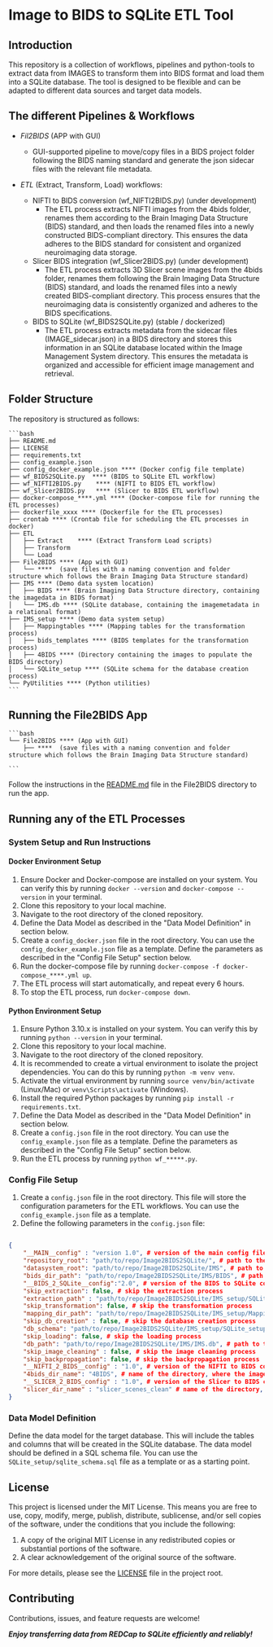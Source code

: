 # Image to BIDS to SQLite ETL Tool

## Introduction

This repository is a collection of workflows, pipelines and python-tools to extract data from IMAGES to transform them into BIDS format and load them into a SQLite database. The tool is designed to be flexible and can be adapted to different data sources and target data models.

## The different Pipelines & Workflows

- *Fil2BIDS* (APP with GUI)
  - GUI-supported pipeline to move/copy files in a BIDS project folder following the BIDS naming standard and generate the json sidecar files with the relevant file metadata. 
   
- *ETL* (Extract, Transform, Load) workflows:
  - NIFTI to BIDS conversion (wf_NIFTI2BIDS.py) (under development)
    -  The ETL process extracts NIFTI images from the 4bids folder, renames them according to the Brain Imaging Data Structure (BIDS) standard, and then loads the renamed files into a newly constructed BIDS-compliant directory. This ensures the data adheres to the BIDS standard for consistent and organized neuroimaging data storage.
  - Slicer BIDS integration (wf_Slicer2BIDS.py) (under development)
    - The ETL process extracts 3D Slicer scene images from the 4bids folder, renames them following the Brain Imaging Data Structure (BIDS) standard, and loads the renamed files into a newly created BIDS-compliant directory. This process ensures that the neuroimaging data is consistently organized and adheres to the BIDS specifications.
  - BIDS to SQLite (wf_BIDS2SQLite.py) (stable / dockerized)
    - The ETL process extracts metadata from the sidecar files (IMAGE_sidecar.json) in a BIDS directory and stores this information in an SQLite database located within the Image Management System directory. This ensures the metadata is organized and accessible for efficient image management and retrieval.

## Folder Structure

The repository is structured as follows:

    ```bash
    ├── README.md
    ├── LICENSE
    ├── requirements.txt
    ├── config_example.json
    ├── config_docker_example.json **** (Docker config file template)
    ├── wf_BIDS2SQLite.py  **** (BIDS to SQLite ETL workflow)
    ├── wf_NIFTI2BIDS.py    **** (NIFTI to BIDS ETL workflow)
    ├── wf_Slicer2BIDS.py   **** (Slicer to BIDS ETL workflow)
    ├── docker-compose_****.yml **** (Docker-compose file for running the ETL processes)
    ├── dockerfile_xxxx **** (Dockerfile for the ETL processes)
    ├── crontab **** (Crontab file for scheduling the ETL processes in docker)
    ├── ETL
    │   ├── Extract    **** (Extract Transform Load scripts)
    │   ├── Transform 
    │   └── Load
    ├── File2BIDS **** (App with GUI)
    │   └── ****  (save files with a naming convention and folder structure which follows the Brain Imaging Data Structure standard)
    ├── IMS **** (Demo data system location)
    │   ├── BIDS **** (Brain Imaging Data Structure directory, containing the imagedata in BIDS format)
    │   └── IMS.db **** (SQLite database, containing the imagemetadata in a relational format)
    ├── IMS_setup **** (Demo data system setup)
    │   ├── Mappingtables **** (Mapping tables for the transformation process)
    │   ├── bids_templates **** (BIDS templates for the transformation process)
    │   ├── 4BIDS **** (Directory containing the images to populate the BIDS directory)
    │   └── SQLite_setup **** (SQLite schema for the database creation process)
    └── PyUtilities **** (Python utilities)
    ```

## Running the File2BIDS App

    ```bash
    └── File2BIDS **** (App with GUI)
        ├── ****  (save files with a naming convention and folder structure which follows the Brain Imaging Data Structure standard)

    ```

Follow the instructions in the [README.md](File2BIDS/README.md) file in the File2BIDS directory to run the app.

## Running any of the ETL Processes

### System Setup and Run Instructions

#### Docker Environment Setup

1. Ensure Docker and Docker-compose are installed on your system. You can verify this by running `docker --version` and `docker-compose --version`  in your terminal.
2. Clone this repository to your local machine.
3. Navigate to the root directory of the cloned repository.
4. Define the Data Model as described in the "Data Model Definition" in section below.
5. Create a `config_docker.json` file in the root directory. You can use the `config_docker_example.json` file as a template. Define the parameters as described in the "Config File Setup" section below.
6. Run the docker-compose file by running `docker-compose -f docker-compose_****.yml up`.
7. The ETL process will start automatically, and repeat every 6 hours.
8. To stop the ETL process, run `docker-compose down`.

#### Python Environment Setup

1. Ensure Python 3.10.x is installed on your system. You can verify this by running `python --version` in your terminal.
2. Clone this repository to your local machine.
3. Navigate to the root directory of the cloned repository.
4. It is recommended to create a virtual environment to isolate the project dependencies. You can do this by running `python -m venv venv`.
5. Activate the virtual environment by running `source venv/bin/activate` (Linux/Mac) or `venv\Scripts\activate` (Windows).
6. Install the required Python packages by running `pip install -r requirements.txt`.
7. Define the Data Model as described in the "Data Model Definition" in section below.
8. Create a `config.json` file in the root directory. You can use the `config_example.json` file as a template. Define the parameters as described in the "Config File Setup" section below.
9. Run the ETL process by running `python wf_*****.py`.

### Config File Setup

1. Create a `config.json` file in the root directory. This file will store the configuration parameters for the ETL workflows. You can use the `config_example.json` file as a template.
2. Define the following parameters in the `config.json` file:

```json

{   
    "__MAIN__config" : "version 1.0", # version of the main config file
    "repository_root": "path/to/repo/Image2BIDS2SQLite/", # path to the root directory of the repository
    "datasystem_root": "path/to/repo/Image2BIDS2SQLite/IMS", # path to the root directory of the final data system location
    "bids_dir_path": "path/to/repo/Image2BIDS2SQLite/IMS/BIDS", # path to the BIDS directory
    "__BIDS_2_SQLite__config":"2.0", # version of the BIDS to SQLite config file
    "skip_extraction": false, # skip the extraction process
    "extraction_path" : "path/to/repo/Image2BIDS2SQLite/IMS_setup/SQLite_setup", # path to the directory, where the extraction files are stored
    "skip_transformation": false, # skip the transformation process
    "mapping_dir_path": "path/to/repo/Image2BIDS2SQLite/IMS_setup/Mappingtables", # path to the directory, where the mapping files are stored
    "skip_db_creation" : false, # skip the database creation process
    "db_schema": "path/to/repo/Image2BIDS2SQLite/IMS_setup/SQLite_setup/sqlite_schema.sql", # path to the SQLite schema file
    "skip_loading": false, # skip the loading process
    "db_path": "path/to/repo/Image2BIDS2SQLite/IMS/IMS.db", # path to the SQLite database
    "skip_image_cleaning" : false, # skip the image cleaning process
    "skip_backpropagation": false, # skip the backpropagation process
    "__NIFTI_2_BIDS__config" : "1.0", # version of the NIFTI to BIDS config file
    "4bids_dir_name": "4BIDS", # name of the directory, where the images are stored to populate the BIDS directory
    "__SLICER_2_BIDS_config" : "1.0", # version of the Slicer to BIDS config file
    "slicer_dir_name" : "slicer_scenes_clean" # name of the directory, where the Slicer scenes are stored to populate the BIDS directory
}
```

### Data Model Definition

Define the data model for the target database. This will include the tables and columns that will be created in the SQLite database. The data model should be defined in a SQL schema file. You can use the `SQLite_setup/sqlite_schema.sql` file as a template or as a starting point.

## License

This project is licensed under the MIT License. This means you are free to use, copy, modify, merge, publish, distribute, sublicense, and/or sell copies of the software, under the conditions that you include the following:

1. A copy of the original MIT License in any redistributed copies or substantial portions of the software.
2. A clear acknowledgement of the original source of the software.

For more details, please see the [LICENSE](LICENSE) file in the project root.

## Contributing

Contributions, issues, and feature requests are welcome!

***Enjoy transferring data from REDCap to SQLite efficiently and reliably!***
